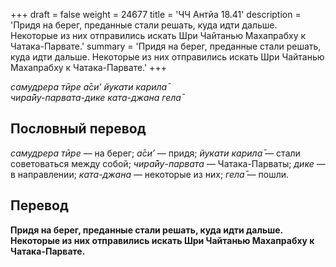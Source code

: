 +++
draft = false
weight = 24677
title = 'ЧЧ Антйа 18.41'
description = 'Придя на берег, преданные стали решать, куда идти дальше. Некоторые из них отправились искать Шри Чайтанью Махапрабху к Чатака-Парвате.'
summary = 'Придя на берег, преданные стали решать, куда идти дальше. Некоторые из них отправились искать Шри Чайтанью Махапрабху к Чатака-Парвате.'
+++

_самудрера тӣре а̄си’ йукати карила̄  
чира̄йу-парвата-дике ката-джана гела̄_

## Пословный перевод

_самудрера_ _тӣре_ — на берег; _а̄си’_ — придя; _йукати_ _карила̄_ — стали советоваться между собой; _чира̄йу_\-_парвата_ — Чатака-Парваты; _дике_ — в направлении; _ката_\-_джана_ — некоторые из них; _гела̄_ — пошли.

## Перевод

**Придя на берег, преданные стали решать, куда идти дальше. Некоторые из них отправились искать Шри Чайтанью Махапрабху к Чатака-Парвате.**
